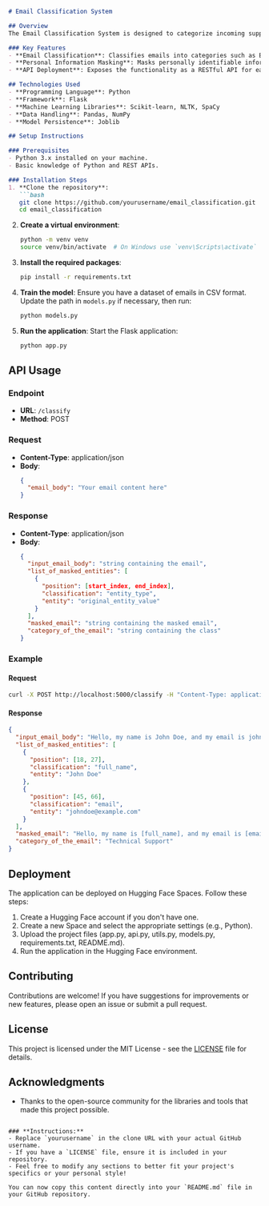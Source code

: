 ```markdown
# Email Classification System

## Overview
The Email Classification System is designed to categorize incoming support emails into predefined categories while ensuring that personal information (PII) is masked before processing. This system is intended for use by a company's support team to streamline email handling and improve response efficiency.

### Key Features
- **Email Classification**: Classifies emails into categories such as Billing Issues, Technical Support, Account Management, etc.
- **Personal Information Masking**: Masks personally identifiable information (PII) before processing.
- **API Deployment**: Exposes the functionality as a RESTful API for easy integration.

## Technologies Used
- **Programming Language**: Python
- **Framework**: Flask
- **Machine Learning Libraries**: Scikit-learn, NLTK, SpaCy
- **Data Handling**: Pandas, NumPy
- **Model Persistence**: Joblib

## Setup Instructions

### Prerequisites
- Python 3.x installed on your machine.
- Basic knowledge of Python and REST APIs.

### Installation Steps
1. **Clone the repository**:
   ```bash
   git clone https://github.com/yourusername/email_classification.git
   cd email_classification
   ```

2. **Create a virtual environment**:
   ```bash
   python -m venv venv
   source venv/bin/activate  # On Windows use `venv\Scripts\activate`
   ```

3. **Install the required packages**:
   ```bash
   pip install -r requirements.txt
   ```

4. **Train the model**:
   Ensure you have a dataset of emails in CSV format. Update the path in `models.py` if necessary, then run:
   ```bash
   python models.py
   ```

5. **Run the application**:
   Start the Flask application:
   ```bash
   python app.py
   ```

## API Usage

### Endpoint
- **URL**: `/classify`
- **Method**: POST

### Request
- **Content-Type**: application/json
- **Body**:
  ```json
  {
    "email_body": "Your email content here"
  }
  ```

### Response
- **Content-Type**: application/json
- **Body**:
  ```json
  {
    "input_email_body": "string containing the email",
    "list_of_masked_entities": [
      {
        "position": [start_index, end_index],
        "classification": "entity_type",
        "entity": "original_entity_value"
      }
    ],
    "masked_email": "string containing the masked email",
    "category_of_the_email": "string containing the class"
  }
  ```

### Example
#### Request
```bash
curl -X POST http://localhost:5000/classify -H "Content-Type: application/json" -d '{"email_body": "Hello, my name is John Doe, and my email is johndoe@example.com."}'
```

#### Response
```json
{
  "input_email_body": "Hello, my name is John Doe, and my email is johndoe@example.com.",
  "list_of_masked_entities": [
    {
      "position": [18, 27],
      "classification": "full_name",
      "entity": "John Doe"
    },
    {
      "position": [45, 66],
      "classification": "email",
      "entity": "johndoe@example.com"
    }
  ],
  "masked_email": "Hello, my name is [full_name], and my email is [email].",
  "category_of_the_email": "Technical Support"
}
```

## Deployment
The application can be deployed on Hugging Face Spaces. Follow these steps:
1. Create a Hugging Face account if you don't have one.
2. Create a new Space and select the appropriate settings (e.g., Python).
3. Upload the project files (app.py, api.py, utils.py, models.py, requirements.txt, README.md).
4. Run the application in the Hugging Face environment.

## Contributing
Contributions are welcome! If you have suggestions for improvements or new features, please open an issue or submit a pull request.

## License
This project is licensed under the MIT License - see the [LICENSE](LICENSE) file for details.

## Acknowledgments
- Thanks to the open-source community for the libraries and tools that made this project possible.
```

### **Instructions:**
- Replace `yourusername` in the clone URL with your actual GitHub username.
- If you have a `LICENSE` file, ensure it is included in your repository.
- Feel free to modify any sections to better fit your project's specifics or your personal style!

You can now copy this content directly into your `README.md` file in your GitHub repository.
